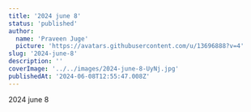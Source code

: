 ```yaml
---
title: '2024 june 8'
status: 'published'
author:
  name: 'Praveen Juge'
  picture: 'https://avatars.githubusercontent.com/u/13696888?v=4'
slug: '2024-june-8'
description: ''
coverImage: '../../images/2024-june-8-UyNj.jpg'
publishedAt: '2024-06-08T12:55:47.008Z'
---
```


2024 june 8